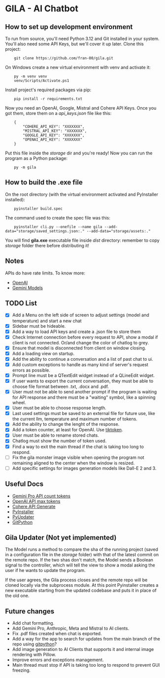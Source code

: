 # GILA - AI Chatbot

## How to set up development environment

To run from source, you'll need Python 3.12 and Git installed in your system. You'll also need some API Keys, but we'll cover it up later. Clone this project:

        git clone https://github.com/fran-00/gila.git

On Windows create a new virtual environment with venv and activate it:

        py -m venv venv
        venv/Scripts/Activate.ps1

Install project's required packages via pip:

        pip install -r requirements.txt

Now you need an OpenAI, Google, Mistral and Cohere API Keys. Once you got them, store them on a *api_keys.json* file like this:

        {
            "COHERE_API_KEY": "XXXXXXX",
            "MISTRAL_API_KEY": "XXXXXXX",
            "GOOGLE_API_KEY": "XXXXXXX",
            "OPENAI_API_KEY": "XXXXXXX"
        }

Put this file inside the *storage* dir and you're ready! Now you can run the program as a Python package:

        py -m gila

## How to build the .exe file

On the root directory (with the virtual environment activated and PyInstaller installed):

        pyinstaller build.spec

The command used to create the spec file was this:

        pyinstaller cli.py --onefile --name gila --add-data="storage/saved_settings.json:." --add-data="storage/assets:."

You will find **gila.exe** executable file inside *dist* directory: remember to copy *storage* folder there before distributing it!

## Notes

APIs do have rate limits. To know more:

- [OpenAI](https://platform.openai.com/docs/guides/rate-limits/rate-limits)
- [Gemini Models](https://ai.google.dev/models/gemini)

## TODO List

- [x] Add a Menu on the left side of screen to adjust settings (model and temperature) and start a new chat
- [x] Sidebar must be hideable.
- [x] Add a way to load API keys and create a .json file to store them
- [x] Check Internet connection before every request to API, show a modal if client is not connected. Or/and change the color of chatlog to grey.
- [x] Ensure that model is disconnected from client on window closing.
- [x] Add a loading view on startup.
- [x] Add the ability to continue a conversation and a list of past chat to ui.
- [x] Add custom exceptions to handle as many kind of server's request errors as possible.
- [x] Prompt line must be a QTextEdit widget instead of a QLineEdit widget.
- [x] If user wants to export the current conversation, they must be able to choose file format between .txt, .docx and .pdf.
- [x] User must not be able to send another prompt if the program is waiting for API response and there must be a "waiting" symbol, like a spinning wheel.
- [x] User must be able to choose response length.
- [x] Last used settings must be saved to an external file for future use, like the current llm, temperature and maximum number of tokens.
- [x] Add the ability to change the lenght of the response.
- [x] Add a token counter, at least for OpenAI. Use [tiktoken](https://github.com/openai/tiktoken).
- [x] User must be able to rename stored chats.
- [x] Chatlog must show the number of token used.
- [x] Find a way to exit the main thread if the chat is taking too long to respond.
- [ ] Fix the gila monster image visible when opening the program not remaining aligned to the center when the window is resized.
- [ ] Add specific settings for images generation models like Dall-E 2 and 3.

## Useful Docs

- [Gemini Pro API count tokens](https://ai.google.dev/tutorials/python_quickstart#count_tokens)
- [OpenAI API max tokens](https://platform.openai.com/docs/api-reference/chat/create#chat-create-max_tokens)
- [Cohere API Generate](https://docs.cohere.com/reference/generate)
- [PyInstaller](https://pyinstaller.org/en/stable/)
- [PyUpdater](https://www.pyupdater.org/)
- [GitPython](https://gitpython.readthedocs.io/en/stable/)

## Gila Updater (Not yet implemented)

The Model runs a method to compare the sha of the running project (saved in a configuration file in the *storage* folder) with that of the latest commit on the remote repo.
If the two shas don't match, the Model sends a Boolean signal to the controller, which will tell the view to show a modal asking the user if he wants to update the program.

If the user agrees, the Gila process closes and the remote repo will be cloned locally via the subprocess module. At this point Pyinstaller creates a new executable starting from the updated codebase and puts it in place of the old one.

## Future changes

- Add chat formatting.
- Add Gemini Pro, Anthropic, Meta and Mistral to AI clients.
- Fix .pdf files created when chat is exported.
- Add a way for the app to search for updates from the main branch of the repo using [gitpython](https://gitpython.readthedocs.io/en/stable/)?
- Add image generation to AI Clients that supports it and internal image rendering with Pillow.
- Improve errors and exceptions management.
- Main thread must stop if API is taking too long to respond to prevent GUI freezing.
